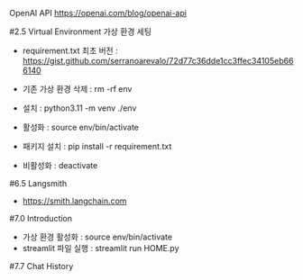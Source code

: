 OpenAI API
https://openai.com/blog/openai-api

#2.5 Virtual Environment
가상 환경 세팅

- requirement.txt 최초 버전 : https://gist.github.com/serranoarevalo/72d77c36dde1cc3ffec34105eb666140

- 기존 가상 환경 삭제 : rm -rf env
- 설치 : python3.11 -m venv ./env
- 활성화 : source env/bin/activate
- 패키지 설치 : pip install -r requirement.txt
- 비활성화 : deactivate

#6.5 Langsmith

- https://smith.langchain.com

#7.0 Introduction

- 가상 환경 활성화 : source env/bin/activate
- streamlit 파일 실행 : streamlit run HOME.py

#7.7 Chat History
